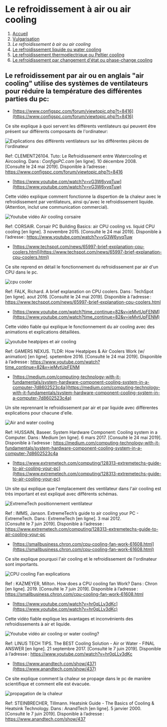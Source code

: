 <h1> Le refroidissement à air ou air cooling </h1>

1. [Accueil](index.md)
1. [Vulgarisation](vulgarisation.md)
1. *Le refroidissement à air ou air cooling*
1. [Le refroidissement liquide ou water cooling](watercooling.md)
1. [Le refroidissement thermoélectrique ou Peltier cooling](peltiercooling.md)
1. [Le refroidissement par changement d'état ou phase-change cooling](phasechangecooling.md)


<h2>Le refroidissement par air ou en anglais "air cooling" utilise des systèmes de ventilateurs pour réduire la température des différentes parties du pc:</h2>

- [https://www.configspc.com/forum/viewtopic.php?t=8416](https://www.configspc.com/forum/viewtopic.php?t=8416)

Ce site explique à quoi servent les différents ventilateurs qui peuvent être présent sur différents composants de l'ordinateur:
                                                                                                                      
![Explications des différents ventilateurs sur les différentes pièces de l'ordinateur](/image/tutoaircooling.png)

Ref: CLEMENT26104. Tuto: Le Refroidissement entre Watercooling et Aircooling. Dans : *ConfigsPC.com* [en ligne]. 10 décembre 2008. [Consulté le 24 mai 2019]. Disponible à l’adresse : https://www.configspc.com/forum/viewtopic.php?t=8416



- [https://www.youtube.com/watch?v=vG3W6yvqTuw](https://www.youtube.com/watch?v=vG3W6yvqTuw)

Cette vidéo explique comment fonctionne la dispertion de la chaleur avec le refroidissement par ventilateurs, ainsi qu'avec le refroidissement liquide. (Attention, inclut une communication commercial).

![Youtube vidéo Air cooling corsaire](/image/ytcorsair.png)

Ref: CORSAIR. Corsair PC Building Basics: air CPU cooling vs. liquid CPU cooling [en ligne]. 3 novembre 2015. [Consulté le 24 mai 2019]. Disponible à l’adresse : https://www.youtube.com/watch?v=vG3W6yvqTuw




- [https://www.techspot.com/news/65997-brief-explanation-cpu-coolers.html](https://www.techspot.com/news/65997-brief-explanation-cpu-coolers.html)

Ce site reprend en détail le fonctionnement du refroidissement par air d'un CPU dans le pc.

![cpu cooler](/image/techspotaircl.jpg)

Ref: FALK, Richard. A brief explanation on CPU coolers. Dans : TechSpot [en ligne]. aout 2016. [Consulté le 24 mai 2019]. Disponible à l’adresse : https://www.techspot.com/news/65997-brief-explanation-cpu-coolers.html




- [https://www.youtube.com/watch?time_continue=82&v=ieMvtUpFENM](https://www.youtube.com/watch?time_continue=82&v=ieMvtUpFENM)

Cette vidéo fiable qui explique le fonctionnement du air cooling avec des animations et explications détaillées.

![youtube heatpipes et air cooling](/image/ytheatpipes.png)

Ref: GAMERS NEXUS. TLDR: How Heatpipes & Air Coolers Work (w/ animation) [en ligne]. spetembre 2016. [Consulté le 24 mai 2019]. Disponible à l’adresse : https://www.youtube.com/watch?time_continue=82&v=ieMvtUpFENM




- [https://medium.com/computing-technology-with-it-fundamentals/system-hardware-component-cooling-system-in-a-computer-7d8602523c4a](https://medium.com/computing-technology-with-it-fundamentals/system-hardware-component-cooling-system-in-a-computer-7d8602523c4a)

Un site reprennant le refroidissement par air et par liquide avec différentes explications pour chacune d'elle.

![Air and water cooling](/image/coolingsystemehussain.png)

Ref: HUSSAIN, Baseer. System Hardware Component: Cooling system in a Computer. Dans : Medium [en ligne]. 6 mars 2017. [Consulté le 24 mai 2019]. Disponible à l’adresse : https://medium.com/computing-technology-with-it-fundamentals/system-hardware-component-cooling-system-in-a-computer-7d8602523c4a




- [https://www.extremetech.com/computing/128313-extremetechs-guide-to-air-cooling-your-pc](https://www.extremetech.com/computing/128313-extremetechs-guide-to-air-cooling-your-pc)

Un site qui explique que l'emplacement des ventilateur dans l'air cooling est très important et est expliqué avec différents schémas.

![ExtremeTech positionnement ventilateur](/image/exttechaircl.png)

Ref : IMMS, Janson. ExtremeTech’s guide to air cooling your PC - ExtremeTech. Dans : ExtremeTech [en ligne]. 3 mai 2012. [Consulté le 7 juin 2019]. Disponible à l’adresse : https://www.extremetech.com/computing/128313-extremetechs-guide-to-air-cooling-your-pc




- [https://smallbusiness.chron.com/cpu-cooling-fan-work-61608.html](https://smallbusiness.chron.com/cpu-cooling-fan-work-61608.html)

Ce site explique pourquoi l'air cooling et le refroidissement de l'ordinateur sont importants.

![CPU cooling Fan explications](/image/cpucoolingfan.png)

Ref : KAZMEYER, Milton. How does a CPU cooling fan Work? Dans : Chron [en ligne]. 2019. [Consulté le 7 juin 2019]. Disponible à l’adresse : https://smallbusiness.chron.com/cpu-cooling-fan-work-61608.html




- [https://www.youtube.com/watch?v=hr0qLLv3dKc](https://www.youtube.com/watch?v=hr0qLLv3dKc)

Cette vidéo fiable explique les avantages et inconvénients des refroidissements à air et liquide.

![Youtube vidéo air cooling or water cooling?](/image/ytcollingsl.png)

Ref: LINUS TECH TIPS. The BEST Cooling Solution - Air or Water - FINAL ANSWER [en ligne]. 21 septembre 2017. [Consulté le 7 juin 2019]. Disponible à l’adresse : https://www.youtube.com/watch?v=hr0qLLv3dKc




- [https://www.anandtech.com/show/437](https://www.anandtech.com/show/437)

Ce site explique comment la chaleur se propage dans le pc de manière scientifique et comment elle est évacuée.

![propagation de la chaleur](/image/hotaircooling.png)

Ref: STEINBRECHER, Tillmann. Heatsink Guide - The Basics of Cooling & Heatsink Technology. Dans : AnandTech [en ligne]. 5 janvier 2000. [Consulté le 7 juin 2019]. Disponible à l’adresse : https://www.anandtech.com/show/437
